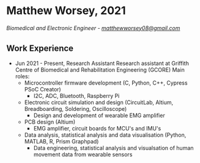 # Matthew Worsey,   2021
###### Biomedical and Electronic Engineer -  matthewworsey08@gmail.com

## Work Experience
- Jun 2021 - Present,   Research Assistant
Research assistant at Griffith Centre of Biomedical and Rehabilitation Engineering (GCORE)
Main roles:
  - Microcontroller firmware development (C, Python, C++, Cypress PSoC Creator)
    - I2C, ADC, Bluetooth, Raspberry Pi
  - Electronic circuit simulation and design (CircuitLab, Altium, Breadboarding, Soldering, Oscilloscope)
    - Design and development of wearable EMG amplifier
  - PCB design (Altium)
    - EMG amplifier, circuit boards for MCU's and IMU's
  - Data analysis, statistical analysis and data visualisation (Python, MATLAB, R, Prism Graphpad)
    - Data engineering, statistical analysis and visualsation of human movement data from wearable sensors
